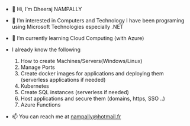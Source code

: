 - 👋 Hi, I’m Dheeraj NAMPALLY

- 👀 I’m interested in Computers and Technology 
      I have been programing using Microsoft Technologies especially .NET

- 🌱 I’m currently learning Cloud Computing (with Azure)
-  I already know the following
    1. How to create Machines/Servers(Windows/Linux)
    2. Manage Ports
    3. Create docker images for applications and deploying them (serverless applications if needed)
    4. Kubernetes
    5. Create SQL instances (serverless if needed)
    6. Host applications and secure them (domains, https, SSO ..)
    7. Azure Functions
    
- 📫 You can reach me at nampally@hotmail.fr

<!---
dheerajnampally/dheerajnampally is a ✨ special ✨ repository because its `README.md` (this file) appears on your GitHub profile.
You can click the Preview link to take a look at your changes.
--->
